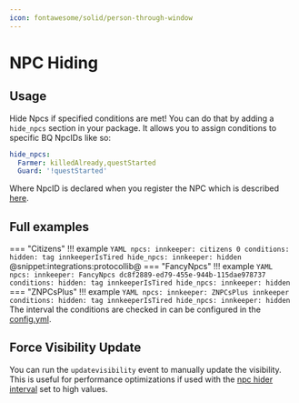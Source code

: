```yaml
---
icon: fontawesome/solid/person-through-window
---
```


# NPC Hiding

## Usage
Hide Npcs if specified conditions are met!
You can do that by adding a `hide_npcs` section in your package. 
It allows you to assign conditions to specific BQ NpcIDs like so:

```YAML
hide_npcs:
  Farmer: killedAlready,questStarted
  Guard: '!questStarted'
```

Where NpcID is declared when you register the NPC which is described [here](../../Features/Npcs.md#provided-integrations).
## Full examples
=== "Citizens"
    !!! example
        ```YAML
        npcs:
          innkeeper: citizens 0
        conditions:
          hidden: tag innkeeperIsTired
        hide_npcs:
          innkeeper: hidden
        ```
        @snippet:integrations:protocollib@
=== "FancyNpcs"
    !!! example
        ```YAML
        npcs:
          innkeeper: FancyNpcs dc8f2889-ed79-455e-944b-115dae978737
        conditions:
          hidden: tag innkeeperIsTired
        hide_npcs:
          innkeeper: hidden
        ```
=== "ZNPCsPlus"
    !!! example
        ```YAML
        npcs:
          innkeeper: ZNPCsPlus innkeeper
        conditions:
          hidden: tag innkeeperIsTired
        hide_npcs:
          innkeeper: hidden
        ```
The interval the conditions are checked in can be configured in the [config.yml](../../Configuration/Configuration.md#npc-hider-interval).

## Force Visibility Update
You can run the `updatevisibility` event to manually update the visibility. This is useful for performance optimizations
if used with the [npc hider interval](../../Configuration/Configuration.md#npc-hider-interval) set to high values.
